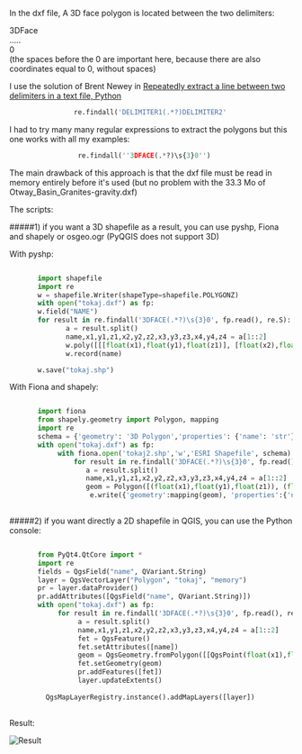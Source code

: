 
In the dxf file, A 3D face polygon is located between the two delimiters:

3DFace  
.....  
  0  
(the spaces before the 0 are important here, because there are also coordinates equal to 0, without spaces)

I  use the solution of Brent Newey in [Repeatedly extract a line between two delimiters in a text file, Python](http://stackoverflow.com/questions/7098530/repeatedly-extract-a-line-between-two-delimiters-in-a-text-file-python)

```python
                re.findall('DELIMITER1(.*?)DELIMITER2'
```

I had to try many many regular expressions to  extract the polygons but this one works with all my examples:

```python
                 re.findall(''3DFACE(.*?)\s{3}0'')
```

The main drawback of this approach is that the dxf file must be read in memory entirely before it's used (but no problem with the 33.3 Mo of Otway_Basin_Granites-gravity.dxf)

The scripts:

#####1) if you want a 3D shapefile as a result, you can use pyshp, Fiona and shapely or osgeo.ogr (PyQGIS  does not support 3D)

With pyshp:

```python

       import shapefile
       import re
       w = shapefile.Writer(shapeType=shapefile.POLYGONZ)
       with open("tokaj.dxf") as fp:
       w.field("NAME")
       for result in re.findall('3DFACE(.*?)\s{3}0', fp.read(), re.S):
              a = result.split()
              name,x1,y1,z1,x2,y2,z2,x3,y3,z3,x4,y4,z4 = a[1::2]
              w.poly([[[float(x1),float(y1),float(z1)], [float(x2),float(y2),float(z2)], [float(x3),float(y3),float(z3)]]])
              w.record(name)

       w.save("tokaj.shp")
```

With Fiona and shapely:

```python

       import fiona
       from shapely.geometry import Polygon, mapping
       import re
       schema = {'geometry': '3D Polygon','properties': {'name': 'str'}}
       with open("tokaj.dxf") as fp:
            with fiona.open('tokaj2.shp','w','ESRI Shapefile', schema) as e:  
                for result in re.findall('3DFACE(.*?)\s{3}0', fp.read(), re.S):
                   a = result.split()
                   name,x1,y1,z1,x2,y2,z2,x3,y3,z3,x4,y4,z4 = a[1::2]
                   geom = Polygon([(float(x1),float(y1),float(z1)), (float(x2),float(y2),float(z2)), (float(x3),float(y3),float(z3))])            
                    e.write({'geometry':mapping(geom), 'properties':{'name':name}})
                    
```

#####2) if you want directly a 2D shapefile in QGIS, you can use the Python console:

```python

       from PyQt4.QtCore import *
       import re
       fields = QgsField("name", QVariant.String)
       layer = QgsVectorLayer("Polygon", "tokaj", "memory")
       pr = layer.dataProvider()
       pr.addAttributes([QgsField("name", QVariant.String)])
       with open("tokaj.dxf") as fp:
            for result in re.findall('3DFACE(.*?)\s{3}0', fp.read(), re.S):
                 a = result.split()
                 name,x1,y1,z1,x2,y2,z2,x3,y3,z3,x4,y4,z4 = a[1::2]
                 fet = QgsFeature()
                 fet.setAttributes([name])
                 geom = QgsGeometry.fromPolygon([[QgsPoint(float(x1),float(y1)), QgsPoint(float(x2),float(y2)), QgsPoint(float(x3),float(y3))]])
                 fet.setGeometry(geom)
                 pr.addFeatures([fet])
                 layer.updateExtents()
             
         QgsMapLayerRegistry.instance().addMapLayers([layer]) 
         
```

Result:

![Result][1]


  [1]: http://osgeo-org.1560.x6.nabble.com/file/n5095133/tokaj.jpg
